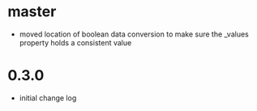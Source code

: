# master
- moved location of boolean data conversion to make sure the _values property holds a consistent value

# 0.3.0
- initial change log